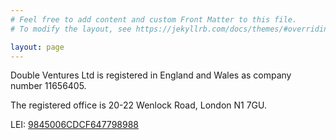 ```yaml
---
# Feel free to add content and custom Front Matter to this file.
# To modify the layout, see https://jekyllrb.com/docs/themes/#overriding-theme-defaults

layout: page
---
```


Double Ventures Ltd is registered in England and Wales as company number 11656405.

The registered office is 20-22 Wenlock Road, London N1 7GU.

LEI: [9845006CDCF647798988](https://www.legalentityidentifier.co.uk/leicert/?lei=9845006CDCF647798988)
